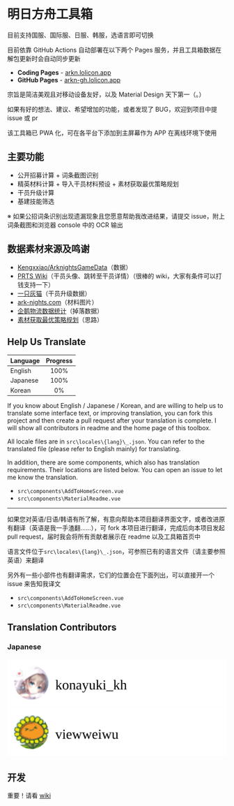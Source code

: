 # 明日方舟工具箱

目前支持国服、国际服、日服、韩服，选语言即可切换

目前依靠 GitHub Actions 自动部署在以下两个 Pages 服务，并且工具箱数据在解包更新时会自动同步更新

- **Coding Pages** - [arkn.lolicon.app](https://arkn.lolicon.app)
- **GitHub Pages** - [arkn-gh.lolicon.app](https://arkn-gh.lolicon.app)

宗旨是简洁美观且对移动设备友好，以及 Material Design 天下第一（。）

如果有好的想法、建议、希望增加的功能，或者发现了 BUG，欢迎到项目中提 issue 或 pr

该工具箱已 PWA 化，可在各平台下添加到主屏幕作为 APP 在离线环境下使用

## 主要功能

- 公开招募计算 + 词条截图识别
- 精英材料计算 + 导入干员材料预设 + 素材获取最优策略规划
- 干员升级计算
- 基建技能筛选

※ 如果公招词条识别出现遗漏现象且您愿意帮助我改进结果，请提交 issue，附上词条截图和浏览器 console 中的 OCR 输出

## 数据素材来源及鸣谢

- [Kengxxiao/ArknightsGameData](https://github.com/Kengxxiao/ArknightsGameData)（数据）
- [PRTS Wiki](http://ak.mooncell.wiki)（干员头像、跳转至干员详情）（很棒的 wiki，大家有条件可以打钱支持一下）
- [一只灰猫](https://github.com/graueneko/graueneko.github.io)（干员升级数据）
- [ark-nights.com](https://github.com/Houdou/arkgraph)（材料图片）
- [企鹅物流数据统计](https://penguin-stats.io/)（掉落数据）
- [素材获取最优策略规划](https://bbs.nga.cn/read.php?tid=17507710)（思路）

## Help Us Translate

| Language | Progress |
| -------- | :------: |
| English  |   100%   |
| Japanese |   100%   |
| Korean   |    0%    |

If you know about English / Japanese / Korean, and are willing to help us to translate some interface text, or improving translation, you can fork this project and then create a pull request after your translation is complete. I will show all contributors in readme and the home page of this toolbox.

All locale files are in `src\locales\{lang}\_.json`. You can refer to the translated file (please refer to English mainly) for translating.

In addition, there are some components, which also has translation requirements. Their locations are listed below. You can open an issue to let me know the translation.

- `src\components\AddToHomeScreen.vue`
- `src\components\MaterialReadme.vue`

----------

如果您对英语/日语/韩语有所了解，有意向帮助本项目翻译界面文字，或者改进原有翻译（英语是我一手渣翻……），可 fork 本项目进行翻译，完成后向本项目发起 pull request，届时我会将所有贡献者展示在 readme 以及工具箱首页中

语言文件位于`src\locales\{lang}\_.json`，可参照已有的语言文件（请主要参照英语）来翻译

另外有一些小部件也有翻译需求，它们的位置会在下面列出，可以直接开一个 issue 来告知我译文

- `src\components\AddToHomeScreen.vue`
- `src\components\MaterialReadme.vue`

## Translation Contributors

### Japanese

![konayuki_kh](contributors/konayuki_kh.svg) ![viewweiwu](contributors/viewweiwu.svg)

## 开发

重要！请看 [wiki](../../wiki)
